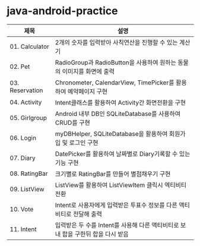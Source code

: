 # java-android-practice

|제목|설명|
|------|---|
|01. Calculator|2개의 숫자를 입력받아 사칙연산을 진행할 수 있는 계산기|
|02. Pet|RadioGroup과 RadioButton을 사용하여 원하는 동물의 이미지를 화면에 출력|
|03. Reservation|Chronometer, CalendarView, TimePicker를 활용하여 예약페이지 구현|
|04. Activity|Intent클래스를 활용하여 Activity간 화면전환을 구현|
|05. Girlgroup|Android 내부 DB인 SQLiteDatabase를 사용하여 CRUD를 구현|
|06. Login|myDBHelper, SQLiteDatabase을 활용하여 회원가입 및 로그인 구현|
|07. Diary|DatePicker를 활용하여 날짜별로 Diary기록할 수 있는 기능 구현|
|08. RatingBar|크기별로 RatingBar를 만들어 별점채우기 구현|
|09. ListView|ListView를 활용하여 ListViewItem 클릭시 엑티비티 전환|
|10. Vote|Intent로 사용자에게 입력받은 투표수 정보를 다른 액티비티로 전달해 출력|
|11. Intent|입력받은 두 수를 Intent를 사용해 다른 액티비티로 보내 합을 구한뒤 합을 다시 받음|

